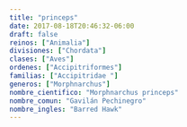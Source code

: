 ```yaml
---
title: "princeps"
date: 2017-08-18T20:46:32-06:00
draft: false
reinos: ["Animalia"]
divisiones: ["Chordata"]
clases: ["Aves"]
ordenes: ["Accipitriformes"]
familias: ["Accipitridae "]
generos: ["Morphnarchus"]
nombre_cientifico: "Morphnarchus princeps"
nombre_comun: "Gavilán Pechinegro"
nombre_ingles: "Barred Hawk"
---
```

